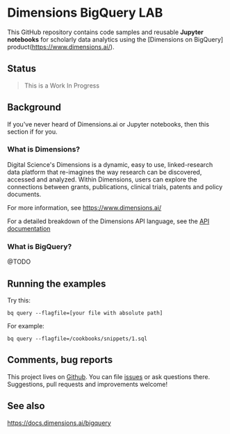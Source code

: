 # Dimensions BigQuery LAB

This GitHub repository contains code samples and reusable **Jupyter notebooks** for scholarly data analytics using the [Dimensions on BigQuery] product(https://www.dimensions.ai/).

## Status

> This is a Work In Progress

 

## Background

If you've never heard of Dimensions.ai or Jupyter notebooks, then this section if for you.

### What is Dimensions?

Digital Science's Dimensions is a dynamic, easy to use, linked-research data platform that re-imagines the way research can be discovered, accessed and analyzed.  Within Dimensions, users can explore the connections between grants, publications, clinical trials, patents and policy documents.

For more information, see https://www.dimensions.ai/ 

For a detailed breakdown of the Dimensions API language, see the [API documentation](https://docs.dimensions.ai/dsl)


### What is BigQuery?

@TODO


## Running the examples

Try this:

```
bq query --flagfile=[your file with absolute path]
```

For example:

```
bq query --flagfile=/cookbooks/snippets/1.sql
```



## Comments, bug reports

This project lives on [Github](https://github.com/digital-science/dimensions-bigquery-lab). You can file [issues]([issues](https://github.com/digital-science/dimensions-bigquery-lab/issues/new)) or ask questions there. Suggestions, pull requests and improvements welcome!

## See also

https://docs.dimensions.ai/bigquery